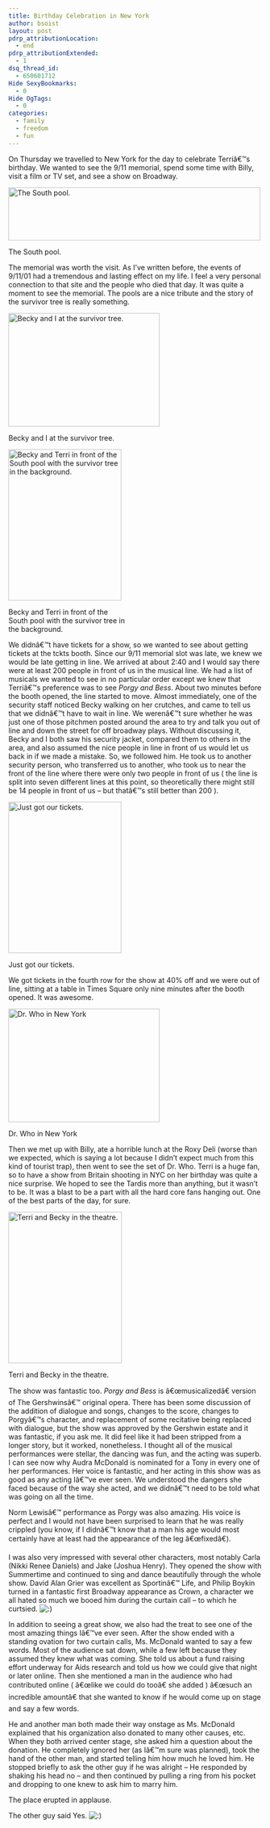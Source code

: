 ```yaml
---
title: Birthday Celebration in New York
author: bsoist
layout: post
pdrp_attributionLocation:
  - end
pdrp_attributionExtended:
  - 1
dsq_thread_id:
  - 650601712
Hide SexyBookmarks:
  - 0
Hide OgTags:
  - 0
categories:
  - family
  - freedom
  - fun
---
```

On Thursday we travelled to New York for the day to celebrate Terriâ€™s birthday. We wanted to see the 9/11 memorial, spend some time with Billy, visit a film or TV set, and see a show on Broadway.

<div id="attachment_5308" class="wp-caption aligncenter" style="width: 510px">
  <img class="size-full wp-image-5308" title="The South pool." src="http://media.soistmann.com/oped/wp-content/uploads/2012/04/7080708875_ba8de949dd.jpg" alt="The South pool." width="500" height="105" />
  
  <p class="wp-caption-text">
    The South pool.
  </p>
</div>

The memorial was worth the visit. As I&#8217;ve written before, the events of 9/11/01 had a tremendous and lasting effect on my life. I feel a very personal connection to that site and the people who died that day. It was quite a moment to see the memorial. The pools are a nice tribute and the story of the survivor tree is really something.

<div id="attachment_5304" class="wp-caption alignleft" style="width: 310px">
  <img class=" wp-image-5304 " title="Becky and I at the survivor tree." src="http://media.soistmann.com/oped/wp-content/uploads/2012/04/6934636800_49f0a5c675.jpg" alt="Becky and I at the survivor tree." width="300" height="225" />
  
  <p class="wp-caption-text">
    Becky and I at the survivor tree.
  </p>
</div>

<div id="attachment_5309" class="wp-caption alignright" style="width: 234px">
  <img class=" wp-image-5309 " title="Becky and Terri in front of the South pool with the survivor tree in the background." src="http://media.soistmann.com/oped/wp-content/uploads/2012/04/7080712709_769a051d44.jpg" alt="Becky and Terri in front of the South pool with the survivor tree in the background." width="224" height="300" />
  
  <p class="wp-caption-text">
    Becky and Terri in front of the South pool with the survivor tree in the background.
  </p>
</div>

We didnâ€™t have tickets for a show, so we wanted to see about getting tickets at the tckts booth. Since our 9/11 memorial slot was late, we knew we would be late getting in line. We arrived at about 2:40 and I would say there were at least 200 people in front of us in the musical line. We had a list of musicals we wanted to see in no particular order except we knew that Terriâ€™s preference was to see *Porgy and Bess*. About two minutes before the booth opened, the line started to move. Almost immediately, one of the security staff noticed Becky walking on her crutches, and came to tell us that we didnâ€™t have to wait in line. We werenâ€™t sure whether he was just one of those pitchmen posted around the area to try and talk you out of line and down the street for off broadway plays. Without discussing it, Becky and I both saw his security jacket, compared them to others in the area, and also assumed the nice people in line in front of us would let us back in if we made a mistake. So, we followed him. He took us to another security person, who transferred us to another, who took us to near the front of the line where there were only two people in front of us ( the line is split into seven different lines at this point, so theoretically there might still be 14 people in front of us &#8211; but thatâ€™s still better than 200 ).

<div id="attachment_5310" class="wp-caption alignleft" style="width: 234px">
  <img class=" wp-image-5310 " title="Just got our tickets." src="http://media.soistmann.com/oped/wp-content/uploads/2012/04/7080713773_1b35fbe6c0.jpg" alt="Just got our tickets." width="224" height="300" />
  
  <p class="wp-caption-text">
    Just got our tickets.
  </p>
</div>

We got tickets in the fourth row for the show at 40% off and we were out of line, sitting at a table in Times Square only nine minutes after the booth opened. It was awesome.

<div id="attachment_5312" class="wp-caption alignleft" style="width: 310px">
  <img class=" wp-image-5312 " title="Dr. Who in New York" src="http://media.soistmann.com/oped/wp-content/uploads/2012/04/7080719255_85de96c7db.jpg" alt="Dr. Who in New York" width="300" height="225" />
  
  <p class="wp-caption-text">
    Dr. Who in New York
  </p>
</div>

Then we met up with Billy, ate a horrible lunch at the Roxy Deli (worse than we expected, which is saying a lot because I didn&#8217;t expect much from this kind of tourist trap), then went to see the set of Dr. Who. Terri is a huge fan, so to have a show from Britain shooting in NYC on her birthday was quite a nice surprise. We hoped to see the Tardis more than anything, but it wasn&#8217;t to be. It was a blast to be a part with all the hard core fans hanging out. One of the best parts of the day, for sure.

<div id="attachment_5314" class="wp-caption alignleft" style="width: 235px">
  <img class=" wp-image-5314 " title="Terri and Becky in the theatre." src="http://media.soistmann.com/oped/wp-content/uploads/2012/04/7080720973_3724b94587.jpg" alt="Terri and Becky in the theatre." width="225" height="300" />
  
  <p class="wp-caption-text">
    Terri and Becky in the theatre.
  </p>
</div>

The show was fantastic too. *Porgy and Bess* is â€œmusicalizedâ€ version of The Gershwinsâ€™ original opera. There has been some discussion of the addition of dialogue and songs, changes to the score, changes to Porgyâ€™s character, and replacement of some recitative being replaced with dialogue, but the show was approved by the Gershwin estate and it was fantastic, if you ask me. It did feel like it had been stripped from a longer story, but it worked, nonetheless. I thought all of the musical performances were stellar, the dancing was fun, and the acting was superb. I can see now why Audra McDonald is nominated for a Tony in every one of her performances. Her voice is fantastic, and her acting in this show was as good as any acting Iâ€™ve ever seen. We understood the dangers she faced because of the way she acted, and we didnâ€™t need to be told what was going on all the time.

Norm Lewisâ€™ performance as Porgy was also amazing. His voice is perfect and I would not have been surprised to learn that he was really crippled (you know, if I didnâ€™t know that a man his age would most certainly have at least had the appearance of the leg â€œfixedâ€).

I was also very impressed with several other characters, most notably Carla (Nikki Renee Daniels) and Jake (Joshua Henry). They opened the show with Summertime and continued to sing and dance beautifully through the whole show. David Alan Grier was excellent as Sportinâ€™ Life, and Philip Boykin turned in a fantastic first Broadway appearance as Crown, a character we all hated so much we booed him during the curtain call &#8211; to which he curtsied. <img src='http://archive.whsjr.soistmann.com/oped/wp-includes/images/smilies/icon_smile.gif' alt=':)' class='wp-smiley' /> 

In addition to seeing a great show, we also had the treat to see one of the most amazing things Iâ€™ve ever seen. After the show ended with a standing ovation for two curtain calls, Ms. McDonald wanted to say a few words. Most of the audience sat down, while a few left because they assumed they knew what was coming. She told us about a fund raising effort underway for Aids research and told us how we could give that night or later online. Then she mentioned a man in the audience who had contributed online ( â€œlike we could do tooâ€ she added ) â€œsuch an incredible amountâ€ that she wanted to know if he would come up on stage and say a few words.

He and another man both made their way onstage as Ms. McDonald explained that his organization also donated to many other causes, etc. When they both arrived center stage, she asked him a question about the donation. He completely ignored her (as Iâ€™m sure was planned), took the hand of the other man, and started telling him how much he loved him. He stopped briefly to ask the other guy if he was alright &#8211; He responded by shaking his head no &#8211; and then continued by pulling a ring from his pocket and dropping to one knew to ask him to marry him.

The place erupted in applause.

The other guy said Yes. <img src='http://archive.whsjr.soistmann.com/oped/wp-includes/images/smilies/icon_smile.gif' alt=':)' class='wp-smiley' />
